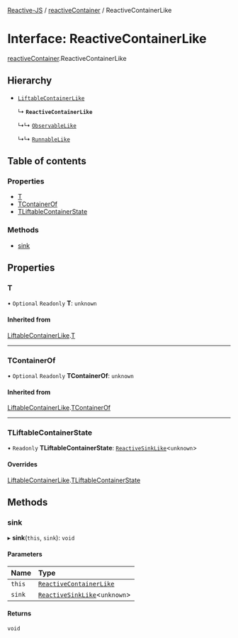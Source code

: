 [Reactive-JS](../README.md) / [reactiveContainer](../modules/reactiveContainer.md) / ReactiveContainerLike

# Interface: ReactiveContainerLike

[reactiveContainer](../modules/reactiveContainer.md).ReactiveContainerLike

## Hierarchy

- [`LiftableContainerLike`](liftableContainer.LiftableContainerLike.md)

  ↳ **`ReactiveContainerLike`**

  ↳↳ [`ObservableLike`](observable.ObservableLike.md)

  ↳↳ [`RunnableLike`](runnable.RunnableLike.md)

## Table of contents

### Properties

- [T](reactiveContainer.ReactiveContainerLike.md#t)
- [TContainerOf](reactiveContainer.ReactiveContainerLike.md#tcontainerof)
- [TLiftableContainerState](reactiveContainer.ReactiveContainerLike.md#tliftablecontainerstate)

### Methods

- [sink](reactiveContainer.ReactiveContainerLike.md#sink)

## Properties

### T

• `Optional` `Readonly` **T**: `unknown`

#### Inherited from

[LiftableContainerLike](liftableContainer.LiftableContainerLike.md).[T](liftableContainer.LiftableContainerLike.md#t)

___

### TContainerOf

• `Optional` `Readonly` **TContainerOf**: `unknown`

#### Inherited from

[LiftableContainerLike](liftableContainer.LiftableContainerLike.md).[TContainerOf](liftableContainer.LiftableContainerLike.md#tcontainerof)

___

### TLiftableContainerState

• `Readonly` **TLiftableContainerState**: [`ReactiveSinkLike`](reactiveSink.ReactiveSinkLike.md)<`unknown`\>

#### Overrides

[LiftableContainerLike](liftableContainer.LiftableContainerLike.md).[TLiftableContainerState](liftableContainer.LiftableContainerLike.md#tliftablecontainerstate)

## Methods

### sink

▸ **sink**(`this`, `sink`): `void`

#### Parameters

| Name | Type |
| :------ | :------ |
| `this` | [`ReactiveContainerLike`](reactiveContainer.ReactiveContainerLike.md) |
| `sink` | [`ReactiveSinkLike`](reactiveSink.ReactiveSinkLike.md)<`unknown`\> |

#### Returns

`void`
